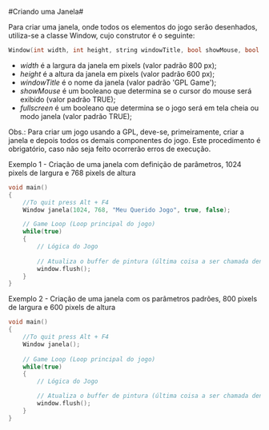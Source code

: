 #Criando uma Janela#

Para criar uma janela, onde todos os elementos do jogo serão desenhados, utiliza-se a classe Window, cujo construtor é o seguinte:

```C++
Window(int width, int height, string windowTitle, bool showMouse, bool fullscreen);
```

* *width* é a largura da janela em pixels (valor padrão 800 px); 
* *height* é a altura da janela em pixels (valor padrão 600 px);
* *windowTitle* é o nome da janela        (valor padrão 'GPL Game');
* *showMouse* é um booleano que determina se o cursor do mouse será exibido (valor padrão TRUE);
* *fullscreen* é um booleano que determina se o jogo será em tela cheia ou modo janela (valor padrão TRUE);

Obs.: Para criar um jogo usando a GPL, deve-se, primeiramente, criar a janela e depois todos os demais componentes do jogo. Este procedimento é obrigatório, caso não seja feito ocorrerão erros de execução.

Exemplo 1 - Criação de uma janela com definição de parâmetros, 1024 pixels de largura e 768 pixels de altura
```C++
void main()
{
    //To quit press Alt + F4 
    Window janela(1024, 768, "Meu Querido Jogo", true, false);

    // Game Loop (Loop principal do jogo)
    while(true)
    {
        // Lógica do Jogo
    
        // Atualiza o buffer de pintura (última coisa a ser chamada dentro do loop)
        window.flush();
    }
}
```

Exemplo 2 - Criação de uma janela com os parâmetros padrões, 800 pixels de largura e 600 pixels de altura

```C++
void main()
{
    //To quit press Alt + F4 
    Window janela();
    
    // Game Loop (Loop principal do jogo)
    while(true)
    {
        // Lógica do Jogo

        // Atualiza o buffer de pintura (última coisa a ser chamada dentro do loop)
        window.flush();
    }
}
```
